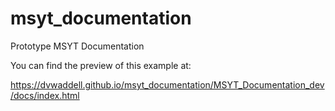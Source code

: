 # msyt_documentation
Prototype MSYT Documentation


You can find the preview of this example at:

https://dvwaddell.github.io/msyt_documentation/MSYT_Documentation_dev/docs/index.html


